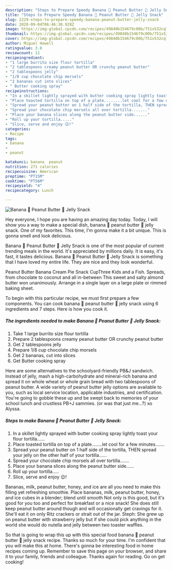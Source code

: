 ```yaml
---
description: "Steps to Prepare Speedy Banana 🍌 Peanut Butter 🥜 Jelly Snack"
title: "Steps to Prepare Speedy Banana 🍌 Peanut Butter 🥜 Jelly Snack"
slug: 2229-steps-to-prepare-speedy-banana-peanut-butter-jelly-snack
date: 2020-09-04T06:46:30.928Z
image: https://img-global.cpcdn.com/recipes/49840b154679c00b/751x532cq70/banana-🍌-peanut-butter-🥜-jelly-snack-recipe-main-photo.jpg
thumbnail: https://img-global.cpcdn.com/recipes/49840b154679c00b/751x532cq70/banana-🍌-peanut-butter-🥜-jelly-snack-recipe-main-photo.jpg
cover: https://img-global.cpcdn.com/recipes/49840b154679c00b/751x532cq70/banana-🍌-peanut-butter-🥜-jelly-snack-recipe-main-photo.jpg
author: Miguel Howell
ratingvalue: 3.8
reviewcount: 12
recipeingredient:
- "1 large burrito size flour tortilla"
- "2 tablespoons creamy peanut butter OR crunchy peanut butter"
- "2 tablespoons jelly"
- "1/8 cup chocolate chip morsels"
- "2 bananas cut into slices"
- " Butter cooking spray"
recipeinstructions:
- "In a skillet lightly sprayed with butter cooking spray lightly toast your flour tortilla......"
- "Place toasted tortilla on top of a plate........let cool for a few minutes......."
- "Spread your peanut butter on 1 half side of the tortilla, THEN spread your jelly on the other half of your tortilla......"
- "Spread your chocolate chip morsels all over tortilla......."
- "Place your banana slices along the peanut butter side......"
- "Roll up your tortilla....."
- "Slice, serve and enjoy 😉!"
categories:
- Recipe
tags:
- banana
- 
- peanut

katakunci: banana  peanut 
nutrition: 271 calories
recipecuisine: American
preptime: "PT15M"
cooktime: "PT56M"
recipeyield: "4"
recipecategory: Lunch

---
```



![Banana 🍌 Peanut Butter 🥜 Jelly Snack](https://img-global.cpcdn.com/recipes/49840b154679c00b/751x532cq70/banana-🍌-peanut-butter-🥜-jelly-snack-recipe-main-photo.jpg)

Hey everyone, I hope you are having an amazing day today. Today, I will show you a way to make a special dish, banana 🍌 peanut butter 🥜 jelly snack. One of my favorites. This time, I'm gonna make it a bit unique. This is gonna smell and look delicious.

Banana 🍌 Peanut Butter 🥜 Jelly Snack is one of the most popular of current trending meals in the world. It's appreciated by millions daily. It is easy, it's fast, it tastes delicious. Banana 🍌 Peanut Butter 🥜 Jelly Snack is something that I have loved my entire life. They are nice and they look wonderful.

Peanut Butter Banana Cream Pie Snack CupThree Kids and a Fish. Spreads, from chocolate to coconut and all in-between This sweet and salty almond butter won unanimously. Arrange in a single layer on a large plate or rimmed baking sheet.


To begin with this particular recipe, we must first prepare a few components. You can cook banana 🍌 peanut butter 🥜 jelly snack using 6 ingredients and 7 steps. Here is how you cook it.

<!--inarticleads1-->

##### The ingredients needed to make Banana 🍌 Peanut Butter 🥜 Jelly Snack:

1. Take 1 large burrito size flour tortilla
1. Prepare 2 tablespoons creamy peanut butter OR crunchy peanut butter
1. Get 2 tablespoons jelly
1. Prepare 1/8 cup chocolate chip morsels
1. Get 2 bananas, cut into slices
1. Get  Butter cooking spray


Here are some alternatives to the schoolyard-friendly PB&amp;J sandwich. Instead of jelly, mash a high-carbohydrate and mineral-rich banana and spread it on whole wheat or whole grain bread with two tablespoons of peanut butter. A wide variety of peanut butter jelly options are available to you, such as local service location, applicable industries, and certification. You&#39;re going to gobble these up and be swept back to memories of your school lunch and crustless PB+J sammies. (or was that just me…?) xo Alyssa. 

<!--inarticleads2-->

##### Steps to make Banana 🍌 Peanut Butter 🥜 Jelly Snack:

1. In a skillet lightly sprayed with butter cooking spray lightly toast your flour tortilla......
1. Place toasted tortilla on top of a plate........let cool for a few minutes.......
1. Spread your peanut butter on 1 half side of the tortilla, THEN spread your jelly on the other half of your tortilla......
1. Spread your chocolate chip morsels all over tortilla.......
1. Place your banana slices along the peanut butter side......
1. Roll up your tortilla.....
1. Slice, serve and enjoy 😉!


Bananas, milk, peanut butter, honey, and ice are all you need to make this filling yet refreshing smoothie. Place bananas, milk, peanut butter, honey, and ice cubes in a blender; blend until smooth Not only is this good, but it&#39;s good for you too and perfect for breakfast or a nice snack! She does still keep peanut butter around though and will occasionally get cravings for it. She&#39;ll eat it on only Ritz crackers or strait out of the jar. Steph: She grew up on peanut butter with strawberry jelly but if she could pick anything in the world she would do nutella and jelly between two toaster waffles. 

So that is going to wrap this up with this special food banana 🍌 peanut butter 🥜 jelly snack recipe. Thanks so much for your time. I'm confident that you will make this at home. There's gonna be interesting food in home recipes coming up. Remember to save this page on your browser, and share it to your family, friends and colleague. Thanks again for reading. Go on get cooking!
